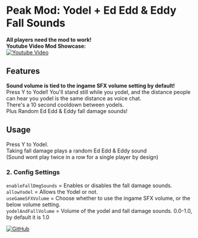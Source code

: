 # Peak Mod: Yodel + Ed Edd & Eddy Fall Sounds

**All players need the mod to work!**  
**Youtube Video Mod Showcase:**  
[![Youtube Video](https://i.imgur.com/uX7kfou.jpeg)](https://youtu.be/8lyHo8U0NA8)

## Features
**Sound volume is tied to the ingame SFX volume setting by default!**  
Press Y to Yodel! You'll stand still while you yodel, and the distance people can hear you yodel is the same distance as voice chat.  
There's a 10 second cooldown between yodels.  
Plus Random Ed Edd & Eddy fall damage sounds!

## Usage
Press Y to Yodel.  
Taking fall damage plays a random Ed Edd & Eddy sound  
(Sound wont play twice in a row for a single player by design)


### 2. Config Settings  
`enableFallDmgSounds` = Enables or disables the fall damage sounds.  
`allowYodel` = Allows the Yodel or not.  
`useGameSFXVolume` = Choose whether to use the ingame SFX volume, or the below volume setting.  
`yodelAndFallVolume` = Volume of the yodel and fall damage sounds. 0.0-1.0, by default it is 1.0  

[![GitHub](https://img.shields.io/badge/GitHub-An0n_Patches_Peak-brightgreen?style=for-the-badge&logo=GitHub)](https://github.com/amooose/An0n_Patches_Peak/)  
